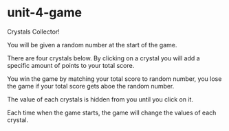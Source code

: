 # unit-4-game
Crystals Collector!

You will be given a random number at the start of the game.

There are four crystals below. By clicking on a crystal you will add a specific amount of points to your total score.

You win the game by matching your total score to random number, you lose the game if your total score gets aboe the random number.

The value of each crystals is hidden from you until you click on it.

Each time when the game starts, the game will change the values of each crystal.